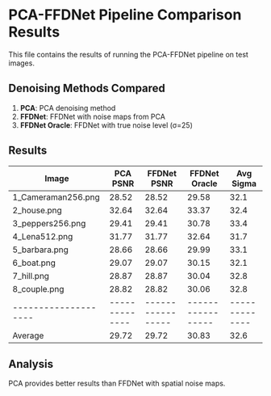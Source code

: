# PCA-FFDNet Pipeline Comparison Results

This file contains the results of running the PCA-FFDNet pipeline on test images.

## Denoising Methods Compared

1. **PCA**: PCA denoising method
2. **FFDNet**: FFDNet with noise maps from PCA
3. **FFDNet Oracle**: FFDNet with true noise level (σ=25)

## Results

| Image                |     PCA PSNR |     FFDNet PSNR |   FFDNet Oracle |    Avg Sigma |
|--------------------|--------------|-----------------|-----------------|--------------|
| 1_Cameraman256.png   |        28.52 |           28.52 |           29.58 |         32.1 |
| 2_house.png          |        32.64 |           32.64 |           33.37 |         32.4 |
| 3_peppers256.png     |        29.41 |           29.41 |           30.78 |         33.4 |
| 4_Lena512.png        |        31.77 |           31.77 |           32.64 |         31.7 |
| 5_barbara.png        |        28.66 |           28.66 |           29.99 |         33.1 |
| 6_boat.png           |        29.07 |           29.07 |           30.15 |         32.1 |
| 7_hill.png           |        28.87 |           28.87 |           30.04 |         32.8 |
| 8_couple.png         |        28.82 |           28.82 |           30.06 |         32.8 |
|--------------------|--------------|-----------------|-----------------|--------------|
| Average              |        29.72 |           29.72 |           30.83 |         32.6 |

## Analysis

PCA provides better results than FFDNet with spatial noise maps.
